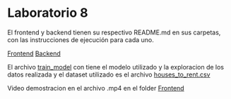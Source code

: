# Laboratorio 8 

El frontend y backend tienen su respectivo README.md en sus carpetas, con las instrucciones de ejecución para cada uno.

[Frontend](./frontend/)
[Backend](./backend/)

El archivo [train_model](./train_model.ipynb) con tiene el modelo utilizado y la exploracion de los datos realizada y el dataset utilizado es el archivo [houses_to_rent.csv](./houses_to_rent.csv)

Video demostracion en el archivo .mp4 en el folder [Frontend](./frontend/)
